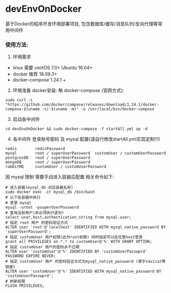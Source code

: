 # devEnvOnDocker
基于Docker的程序开发环境部署项目, 包含数据库/缓存/消息队列/反向代理等常用中间件

### 使用方法:
1. 环境需求
- linux 需要 centOS 7.0+ Ubuntu 16.04+
- docker 推荐 18.09.3+
- docker-compose 1.24.1 + 

2. 环境准备
docker安装: 略
docker-compose (官网方式):
```
sudo curl -L "https://github.com/docker/compose/releases/download/1.24.1/docker-compose-$(uname -s)-$(uname -m)" -o /usr/local/bin/docker-compose
```

3. 启动各中间件
```
cd devEnvOnDocker && sudo docker-compose -f startAll.yml up -d
```

4. 各中间件 登录账号密码 及 mysql 配置(请自行修改startAll.yml实现定制!!!)
```
redis        redisPassword
mysql        root / superUserPassword  customUser / customUserPassword
postgresDB   root / superUserPassword
mongoDB      root / superUserPassword
rabbitMQ     customUser / customUserPassword
```
因 mysql 限制 需要手动进入容器后配置 相关命令如下:
```
# 进入容器(mysql_db 对应容器名称)
sudo docker exec -it mysql_db /bin/bash
# 以下在容器中执行
# 登录 mysql 
mysql -uroot -psuperUserPassword
# 查询当前用户(非必须执行语句)
select user,host,authentication_string from mysql.user;
# 指定 root 用户 的密码验证方式
ALTER user 'root'@'localhost' IDENTIFIED WITH mysql_native_password BY 'superUserPassword';
# 指定 customUser 用户权限(此为root权限) 同时指定可以在任意host登录
grant all PRIVILEGES on *.* to customUser@'%' WITH GRANT OPTION;
# 指定 customUser 用户的密码永不过期
ALTER user 'customUser'@'%' IDENTIFIED BY 'customUserPasswprd' PASSWORD EXPIRE NEVER;
# 指定 customUser 用户 的密码验证方式为mysql_native_password (便于navicat等链接)
ALTER user 'customUser'@'%' IDENTIFIED WITH mysql_native_password BY 'customUserPasswprd';
# 刷新权限
FLUSH PRIVILEGES;
```